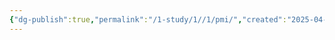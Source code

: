 ```yaml
---
{"dg-publish":true,"permalink":"/1-study/1//1/pmi/","created":"2025-04-01T11:47:07.770+09:00","updated":"2025-06-03T20:07:19.687+09:00"}
---
```


